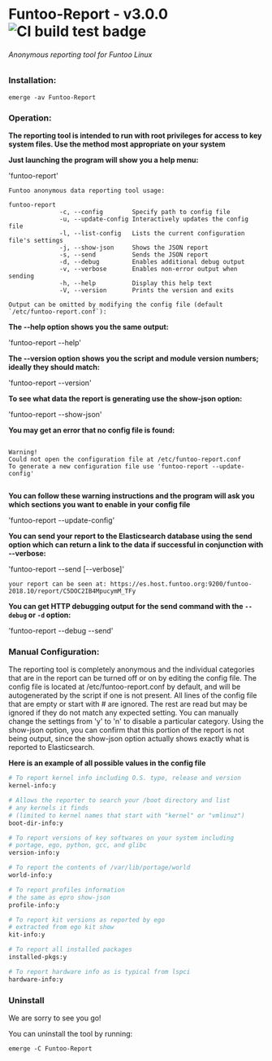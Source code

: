 # Funtoo-Report - v3.0.0 ![CI build test badge](https://api.travis-ci.org/haxmeister/funtoo-reporter.svg?branch=master "Build test badge")

###### Anonymous reporting tool for Funtoo Linux

### Installation:
```
emerge -av Funtoo-Report
```

### Operation:
**The reporting tool is intended to run with root privileges for access to key
system files. Use the method most appropriate on your system**

**Just launching the program will show you a help menu:**

'funtoo-report'

```
Funtoo anonymous data reporting tool usage:

funtoo-report
              -c, --config        Specify path to config file
              -u, --update-config Interactively updates the config file
              -l, --list-config   Lists the current configuration file's settings
              -j, --show-json     Shows the JSON report
              -s, --send          Sends the JSON report
              -d, --debug         Enables additional debug output
              -v, --verbose       Enables non-error output when sending
              -h, --help          Display this help text
              -V, --version       Prints the version and exits

Output can be omitted by modifying the config file (default `/etc/funtoo-report.conf`):
```
**The --help option shows you the same output:**

'funtoo-report --help'

**The --version option shows you the script and module version numbers; ideally they should match:**

'funtoo-report --version'

**To see what data the report is generating use the show-json option:**

'funtoo-report --show-json'

**You may get an error that no config file is found:**

```

Warning!
Could not open the configuration file at /etc/funtoo-report.conf
To generate a new configuration file use 'funtoo-report --update-config'


```
**You can follow these warning instructions and the program will ask you which sections you want to enable in your config file**

'funtoo-report --update-config'

**You can send your report to the Elasticsearch database using the send option which can return a link to the data if successful in conjunction with --verbose:**

'funtoo-report --send [--verbose]'

```your report can be seen at: https://es.host.funtoo.org:9200/funtoo-2018.10/report/C5DOC2IB4MpucymM_TFy```

**You can get HTTP debugging output for the send command with the `--debug` or `-d` option:**

'funtoo-report --debug --send'

### Manual Configuration:

The reporting tool is completely anonymous and the individual categories that
are in the report can be turned off or on by editing the config file. The
config file is located at /etc/funtoo-report.conf by default, and will be
autogenerated by the script if one is not present. All lines of the config file
that are empty or start with # are ignored. The rest are read but may be
ignored if they do not match any expected setting. You can manually change the
settings from 'y' to 'n' to disable a particular category. Using the show-json
option, you can confirm that this portion of the report is not being output,
since the show-json option actually shows exactly what is reported to
Elasticsearch.

**Here is an example of all possible values in the config file**

```perl
# To report kernel info including O.S. type, release and version
kernel-info:y

# Allows the reporter to search your /boot directory and list
# any kernels it finds
# (limited to kernel names that start with "kernel" or "vmlinuz")
boot-dir-info:y

# To report versions of key softwares on your system including
# portage, ego, python, gcc, and glibc
version-info:y

# To report the contents of /var/lib/portage/world
world-info:y

# To report profiles information
# the same as epro show-json
profile-info:y

# To report kit versions as reported by ego
# extracted from ego kit show
kit-info:y

# To report all installed packages
installed-pkgs:y

# To report hardware info as is typical from lspci
hardware-info:y
```

### Uninstall
We are sorry to see you go!

You can uninstall the tool by running:

```
emerge -C Funtoo-Report
```
